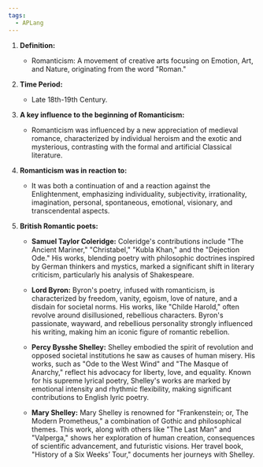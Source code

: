 ```yaml
---
tags:
  - APLang
---
```

1. **Definition:**
    
    - Romanticism: A movement of creative arts focusing on Emotion, Art, and Nature, originating from the word "Roman."
2. **Time Period:**
    
    - Late 18th-19th Century.
3. **A key influence to the beginning of Romanticism:**
    
    - Romanticism was influenced by a new appreciation of medieval romance, characterized by individual heroism and the exotic and mysterious, contrasting with the formal and artificial Classical literature​[](https://www.britannica.com/art/Romanticism)​.
4. **Romanticism was in reaction to:**
    
    - It was both a continuation of and a reaction against the Enlightenment, emphasizing individuality, subjectivity, irrationality, imagination, personal, spontaneous, emotional, visionary, and transcendental aspects​[](https://www.britannica.com/summary/Romanticism)​.
5. **British Romantic poets:**
    
    - **Samuel Taylor Coleridge:** Coleridge's contributions include "The Ancient Mariner," "Christabel," "Kubla Khan," and the "Dejection Ode." His works, blending poetry with philosophic doctrines inspired by German thinkers and mystics, marked a significant shift in literary criticism, particularly his analysis of Shakespeare​[](https://www.englishliterature.info/2021/04/coleridge-literary-contribution.html)​.
        
    - **Lord Byron:** Byron's poetry, infused with romanticism, is characterized by freedom, vanity, egoism, love of nature, and a disdain for societal norms. His works, like "Childe Harold," often revolve around disillusioned, rebellious characters. Byron's passionate, wayward, and rebellious personality strongly influenced his writing, making him an iconic figure of romantic rebellion​[](https://www.englishliterature.info/2021/04/lord-byron-literary-contribution.html)​.
        
    - **Percy Bysshe Shelley:** Shelley embodied the spirit of revolution and opposed societal institutions he saw as causes of human misery. His works, such as "Ode to the West Wind" and "The Masque of Anarchy," reflect his advocacy for liberty, love, and equality. Known for his supreme lyrical poetry, Shelley's works are marked by emotional intensity and rhythmic flexibility, making significant contributions to English lyric poetry​[](https://www.englishliterature.info/2021/04/shelleys-literary-contribution.html)​.
        
    - **Mary Shelley:** Mary Shelley is renowned for "Frankenstein; or, The Modern Prometheus," a combination of Gothic and philosophical themes. This work, along with others like "The Last Man" and "Valperga," shows her exploration of human creation, consequences of scientific advancement, and futuristic visions. Her travel book, "History of a Six Weeks’ Tour," documents her journeys with Shelley​[](https://www.britannica.com/biography/Mary-Wollstonecraft-Shelley#:~:text=Mary%20Wollstonecraft%20Shelley%20is%20best,she%20was%2019%20years%20old)​​[](https://www.britannica.com/biography/Mary-Wollstonecraft-Shelley)​.